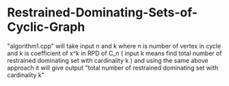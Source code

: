 # Restrained-Dominating-Sets-of-Cyclic-Graph
"algorithm1.cpp" will take input n and k where n is number of vertex in cycle and k is coefficient of x^k in RPD of C_n ( input k means find total number of restrained dominating set with cardinality k ) and using the same above approach it will give output "total number of restrained dominating set with cardinality k"
